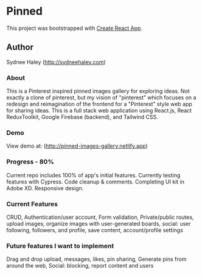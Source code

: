 # Pinned

This project was bootstrapped with [Create React App](https://github.com/facebook/create-react-app).

## Author

Sydnee Haley (http://sydneehaley.com)

### About

This is a Pinterest inspired pinned images gallery for exploring ideas. Not exactly a clone of pinterest, but my
vision of "pinterest" which focuses on a redesign and reimagination of the frontend for a "Pinterest" style web app for sharing ideas. This is a full stack web application using React.js, React ReduxToolkit, Google Firebase (backend), and Tailwind CSS.

### Demo

View demo at: (http://pinned-images-gallery.netlify.app)

### Progress - 80%

Current repo includes 100% of app's initial features. Currently testing features with Cypress. Code cleanup & comments. Completing UI kit in Adobe XD. Responsive design.

### Current Features

CRUD, Authentication/user account, Form validation, Private/public routes, upload images, organize images with user-generated boards, social: user following, followers, and profile, save content, account/profile settings

### Future features I want to implement

Drag and drop upload, messages, likes, pin sharing, Generate pins from around the web, Social: blocking, report content and users
